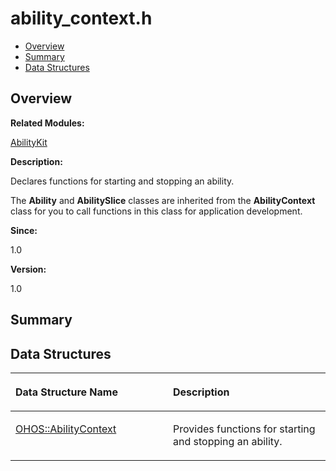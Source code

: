 # ability\_context.h<a name="ZH-CN_TOPIC_0000001055078097"></a>

-   [Overview](#section1602943993165626)
-   [Summary](#section2033628294165626)
-   [Data Structures](#nested-classes)

## **Overview**<a name="section1602943993165626"></a>

**Related Modules:**

[AbilityKit](AbilityKit.md)

**Description:**

Declares functions for starting and stopping an ability. 

The  **Ability**  and  **AbilitySlice**  classes are inherited from the  **AbilityContext**  class for you to call functions in this class for application development.

**Since:**

1.0

**Version:**

1.0

## **Summary**<a name="section2033628294165626"></a>

## Data Structures<a name="nested-classes"></a>

<a name="table843663031165626"></a>
<table><thead align="left"><tr id="row1258948335165626"><th class="cellrowborder" valign="top" width="50%" id="mcps1.1.3.1.1"><p id="p2050063065165626"><a name="p2050063065165626"></a><a name="p2050063065165626"></a>Data Structure Name</p>
</th>
<th class="cellrowborder" valign="top" width="50%" id="mcps1.1.3.1.2"><p id="p1492617029165626"><a name="p1492617029165626"></a><a name="p1492617029165626"></a>Description</p>
</th>
</tr>
</thead>
<tbody><tr id="row138776165626"><td class="cellrowborder" valign="top" width="50%" headers="mcps1.1.3.1.1 "><p id="p1134858526165626"><a name="p1134858526165626"></a><a name="p1134858526165626"></a><a href="OHOS-AbilityContext.md">OHOS::AbilityContext</a></p>
</td>
<td class="cellrowborder" valign="top" width="50%" headers="mcps1.1.3.1.2 "><p id="p1970091000165626"><a name="p1970091000165626"></a><a name="p1970091000165626"></a>Provides functions for starting and stopping an ability. </p>
</td>
</tr>
</tbody>
</table>

